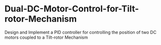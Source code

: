 # Dual-DC-Motor-Control-for-Tilt-rotor-Mechanism
Design and Implement a PID controller for controlling the position of two DC motors coupled to a Tilt-rotor Mechanism
